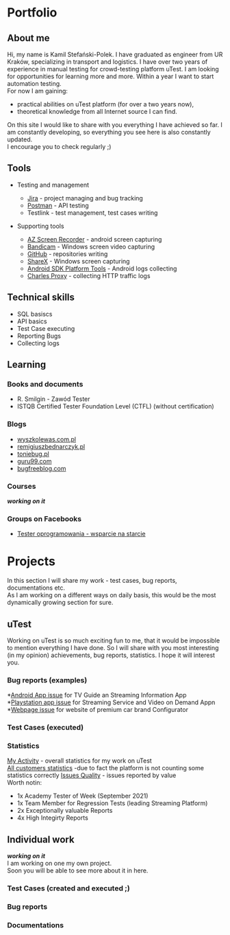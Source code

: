 # Portfolio


## About me
Hi, my name is Kamil Stefański-Polek. I have graduated as engineer from UR Kraków, specializing in transport and logistics. 
I have over two years of experience in manual testing for crowd-testing platform uTest. I am looking for opportunities for learning more and more.
Within a year I want to start automation testing.<br>
For now I am gaining:
* practical abilities on uTest platform (for over a two years now),
* theoretical knowledge from all Internet source I can find.

On this site I would like to share with you everything I have achieved so far.
I am constantly developing, so everything you see here is also constantly updated. <br>
I encourage you to check regularly ;)

## Tools
* Testing and management 
  * [Jira](https://www.atlassian.com/pl/software/jira) - project managing and bug tracking
  * [Postman](https://www.postman.com/) - API testing 
  * Testlink - test management, test cases writing

* Supporting tools
  * [AZ Screen Recorder](https://play.google.com/store/apps/details?id=com.hecorat.screenrecorder.free&hl=en&gl=US&pli=1) - android screen capturing
  * [Bandicam](https://www.bandicam.com/pl/) - Windows screen video capturing
  * [GitHub](https://github.com/) - repositories writing
  * [ShareX](https://getsharex.com/) - Windows screen capturing
  * [Android SDK Platform Tools](https://developer.android.com/studio/releases/platform-tools) - Android logs collecting
  * [Charles Proxy](https://www.charlesproxy.com/) - collecting HTTP traffic logs

## Technical skills
* SQL basiscs
* API basics
* Test Case executing
* Reporting Bugs
* Collecting logs

## Learning

### Books and documents
* R. Smilgin - Zawód Tester
* ISTQB Certified Tester Foundation Level (CTFL) (without certification)

### Blogs 
* [wyszkolewas.com.pl](https://www.wyszkolewas.com.pl/)<br>
* [remigiuszbednarczyk.pl](https://remigiuszbednarczyk.pl/)<br>
* [toniebug.pl](https://www.toniebug.pl/)<br>
* [guru99.com](https://www.guru99.com/software-testing.html)<br>
* [bugfreeblog.com](https://bugfreeblog.com/)<br>

### Courses
***working on it***

### Groups on Facebooks
* [Tester oprogramowania - wsparcie na starcie](https://www.facebook.com/groups/testeroprogramowania/)

# Projects
In this section I will share my work - test cases, bug reports, documentations etc.<br>
As I am working on a different ways on daily basis, this would be the most dynamically growing section for sure.

## uTest
Working on uTest is so much exciting fun to me, that it would be impossible to mention everything I have done. So I will share with you most interesting (in  my opinion) achievements, bug reports, statistics.
I hope it will interest you.

### Bug reports (examples)

*[Android App issue](https://drive.google.com/file/d/1D2a4JesHG0LS5SNd7ZfSYJi5dLUQW2FA/view) for TV Guide an Streaming Information App <br>
*[Playstation app issue](https://drive.google.com/file/d/1ZAH0cDYQYW5LSzTYOy9LVH384Oo3CMSL/view) for Streaming Service and Video on Demand Appn<br>
*[Webpage issue](https://drive.google.com/file/d/1qS3YeClwVNhkZBfCovFW7xBvff3Ef4lD/view) for website of premium car brand Configurator<br>
### Test Cases (executed)

### Statistics
[My Activity](https://drive.google.com/file/d/1ZHX3TRorr9zxRpGSzjG_ysvG1AFbRbDe/view) - overall statistics for my work on uTest <br>
[All customers statistics](https://docs.google.com/spreadsheets/d/1QV2zdMfI_xx_1SRSFBXciHrlgcq-FshKVUK7tVQRifY/edit#gid=0) -due to fact the platform is not counting some statistics correctly
[Issues Quality](https://drive.google.com/file/d/1U6AfEMh9G0U1Pyqd8XrCFSC1PJG7qpir/view) - issues reported by value <br>
Worth notin:
* 1x Academy Tester of Week  (September 2021)
* 1x Team Member for Regression Tests (leading Streaming Platform)
* 2x Exceptionally valuable Reports 
* 4x High Integirty Reports

## Individual work
***working on it***<br>
I am working on one my own project. <br>
Soon you will be able to see more about it in here.

### Test Cases (created and executed ;)

### Bug reports

### Documentations
